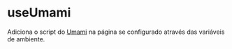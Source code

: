 # useUmami
Adiciona o script do [Umami](https://umami.is/) na página se configurado através das variáveis de ambiente.
